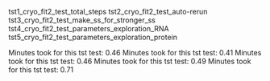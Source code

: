 tst1_cryo_fit2_test_total_steps
tst2_cryo_fit2_test_auto-rerun
tst3_cryo_fit2_test_make_ss_for_stronger_ss
tst4_cryo_fit2_test_parameters_exploration_RNA
tst5_cryo_fit2_test_parameters_exploration_protein


Minutes took for this tst test: 0.46
Minutes took for this tst test: 0.41
Minutes took for this tst test: 0.46
Minutes took for this tst test: 0.49
Minutes took for this tst test: 0.71
